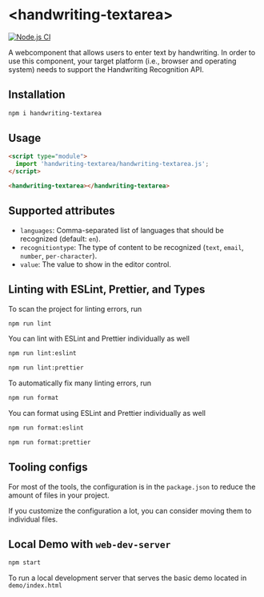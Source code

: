 # \<handwriting-textarea>

[![Node.js CI](https://github.com/christianliebel/handwriting-textarea/actions/workflows/node.js.yml/badge.svg)](https://github.com/christianliebel/handwriting-textarea/actions/workflows/node.js.yml)

A webcomponent that allows users to enter text by handwriting.
In order to use this component, your target platform (i.e., browser and operating system) needs to support the Handwriting Recognition API.

## Installation
```bash
npm i handwriting-textarea
```

## Usage
```html
<script type="module">
  import 'handwriting-textarea/handwriting-textarea.js';
</script>

<handwriting-textarea></handwriting-textarea>
```

## Supported attributes

* `languages`: Comma-separated list of languages that should be recognized (default: `en`).
* `recognitiontype`: The type of content to be recognized (`text`, `email`, `number`, `per-character`).
* `value`: The value to show in the editor control.

## Linting with ESLint, Prettier, and Types
To scan the project for linting errors, run
```bash
npm run lint
```

You can lint with ESLint and Prettier individually as well
```bash
npm run lint:eslint
```
```bash
npm run lint:prettier
```

To automatically fix many linting errors, run
```bash
npm run format
```

You can format using ESLint and Prettier individually as well
```bash
npm run format:eslint
```
```bash
npm run format:prettier
```


## Tooling configs

For most of the tools, the configuration is in the `package.json` to reduce the amount of files in your project.

If you customize the configuration a lot, you can consider moving them to individual files.

## Local Demo with `web-dev-server`
```bash
npm start
```
To run a local development server that serves the basic demo located in `demo/index.html`
